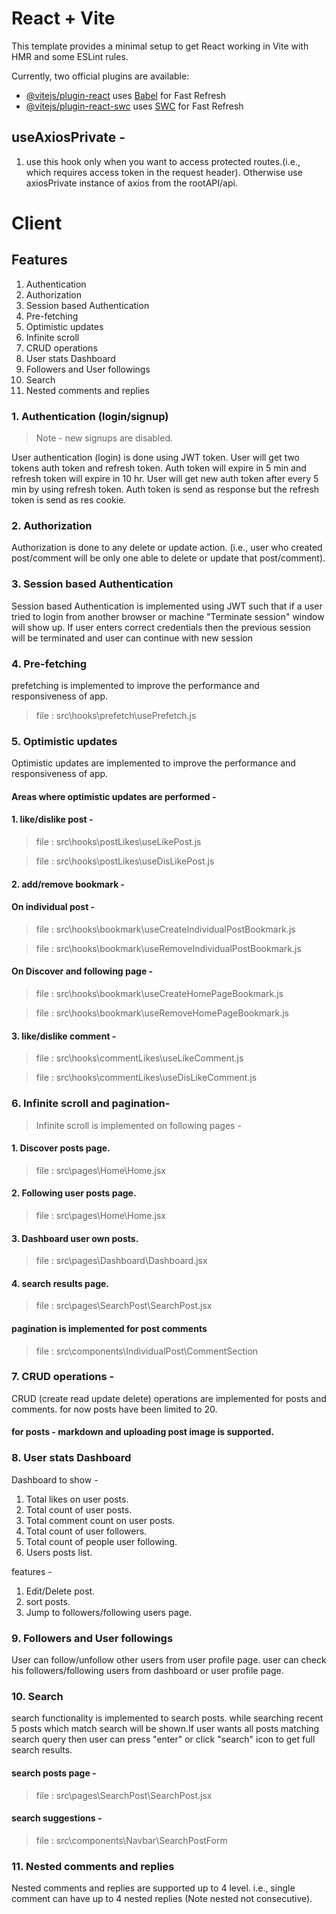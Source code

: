 # React + Vite

This template provides a minimal setup to get React working in Vite with HMR and some ESLint rules.

Currently, two official plugins are available:

- [@vitejs/plugin-react](https://github.com/vitejs/vite-plugin-react/blob/main/packages/plugin-react/README.md) uses [Babel](https://babeljs.io/) for Fast Refresh
- [@vitejs/plugin-react-swc](https://github.com/vitejs/vite-plugin-react-swc) uses [SWC](https://swc.rs/) for Fast Refresh

## useAxiosPrivate -
1. use this hook only when you want to access protected routes.(i.e., which requires access token in the request header).
Otherwise use axiosPrivate instance of axios from the rootAPI/api.


# Client

## Features 
1. Authentication
2. Authorization
3. Session based Authentication
4. Pre-fetching
5. Optimistic updates
6. Infinite scroll
7. CRUD operations
8. User stats Dashboard
9. Followers and User followings
10. Search
11. Nested comments and replies


### 1. Authentication (login/signup)
>Note - new signups are disabled.

User authentication (login) is done using JWT token. User will get two tokens auth token and refresh token. Auth token will expire in 5 min and refresh token will expire in 10 hr. User will get new auth token after every 5 min by using refresh token. Auth token is send as response but the refresh token is send as res cookie.

### 2. Authorization

Authorization is done to any delete or update action.
(i.e., user who created post/comment will be only one able to delete or update that post/comment).

### 3. Session based Authentication

Session based Authentication is implemented using JWT such that if a user tried to login from another browser or machine "Terminate session" window will show up. If user enters correct credentials then the previous session will be terminated and user can continue with new session


### 4. Pre-fetching

prefetching is implemented to improve the performance and responsiveness of app.
>file : src\hooks\prefetch\usePrefetch.js

### 5. Optimistic updates

Optimistic updates are implemented to improve the performance and responsiveness of app.

#### Areas where optimistic updates are performed - 

#### 1. like/dislike post -
>file : src\hooks\postLikes\useLikePost.js

>file : src\hooks\postLikes\useDisLikePost.js

#### 2. add/remove bookmark - 
#### On individual post - 
>file : src\hooks\bookmark\useCreateIndividualPostBookmark.js

>file : src\hooks\bookmark\useRemoveIndividualPostBookmark.js

#### On Discover and following page - 
>file : src\hooks\bookmark\useCreateHomePageBookmark.js

>file : src\hooks\bookmark\useRemoveHomePageBookmark.js

#### 3. like/dislike comment -

>file : src\hooks\commentLikes\useLikeComment.js

>file : src\hooks\commentLikes\useDisLikeComment.js

### 6. Infinite scroll and pagination- 
>Infinite scroll is implemented on following pages - 

#### 1. Discover posts page.
> file : src\pages\Home\Home.jsx
#### 2. Following user posts page.
> file : src\pages\Home\Home.jsx
#### 3. Dashboard user own posts.
> file : src\pages\Dashboard\Dashboard.jsx
#### 4. search results page.
> file : src\pages\SearchPost\SearchPost.jsx

#### pagination is implemented for post comments
> file : src\components\IndividualPost\CommentSection


### 7. CRUD operations - 

CRUD (create read update delete) operations are implemented for posts and comments. for now posts have been limited to 20.

#### for posts - markdown and uploading post image is supported.


### 8. User stats Dashboard

Dashboard to show - 

1. Total likes on user posts.
2. Total count of user posts.
3. Total comment count on user posts.
4. Total count of user followers.
5. Total count of people user following.
6. Users posts list.

features - 
1. Edit/Delete post.
2. sort posts.
3. Jump to followers/following users page.


### 9. Followers and User followings
User can follow/unfollow other users from user profile page.
user can check his followers/following users from dashboard or user profile page.


### 10. Search

search functionality is implemented to search posts. while searching recent 5 posts which match search will be shown.If user wants all posts matching search query then user can press "enter" or click "search" icon to get full search results.

#### search posts page - 
>file : src\pages\SearchPost\SearchPost.jsx

#### search suggestions - 
>file : src\components\Navbar\SearchPostForm

### 11. Nested comments and replies

Nested comments and replies are supported up to 4 level.
i.e., single comment can have up to 4 nested replies (Note nested not consecutive).

